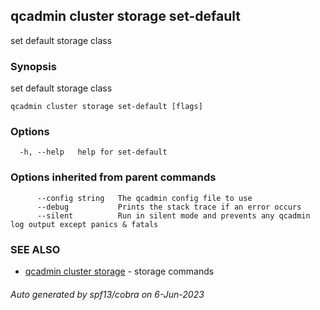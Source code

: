 ## qcadmin cluster storage set-default

set default storage class

### Synopsis

set default storage class

```
qcadmin cluster storage set-default [flags]
```

### Options

```
  -h, --help   help for set-default
```

### Options inherited from parent commands

```
      --config string   The qcadmin config file to use
      --debug           Prints the stack trace if an error occurs
      --silent          Run in silent mode and prevents any qcadmin log output except panics & fatals
```

### SEE ALSO

* [qcadmin cluster storage](qcadmin_cluster_storage.md)	 - storage commands

###### Auto generated by spf13/cobra on 6-Jun-2023
